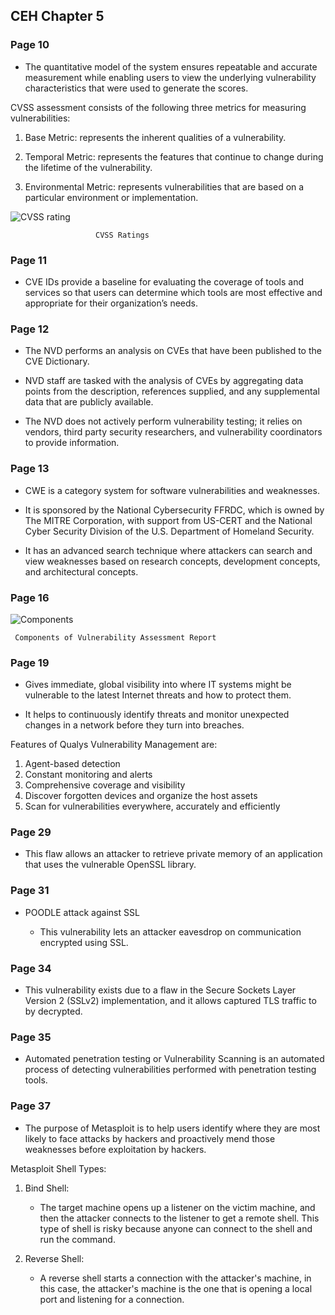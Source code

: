 ## **CEH Chapter 5**

### **Page 10**

* The quantitative model of the system ensures repeatable and accurate measurement while enabling users to view the underlying vulnerability characteristics that were used to generate the scores.

CVSS assessment consists of the following three metrics for measuring vulnerabilities:

1. Base Metric: represents the inherent qualities of a vulnerability. 

2. Temporal Metric: represents the features that continue to change during the lifetime of the vulnerability.

3. Environmental Metric: represents vulnerabilities that are based on a particular environment or implementation.

![CVSS rating](<CVSS ratings.png>)

                       CVSS Ratings


### **Page 11**

* CVE IDs provide a baseline for evaluating the coverage of tools and services so that users can determine which tools are most effective and appropriate for their organization’s needs.


### **Page 12**

* The NVD performs an analysis on CVEs that have been published to the CVE Dictionary. 

* NVD staff are tasked with the analysis of CVEs by aggregating data points from the description, references supplied, and any supplemental data that are publicly available.

* The NVD does not actively perform vulnerability testing; it relies on vendors, third party security researchers, and vulnerability coordinators to provide information. 


### **Page 13**

* CWE is a category system for software vulnerabilities and weaknesses.

* It is sponsored by the National Cybersecurity FFRDC, which is owned by The MITRE Corporation, with support from US-CERT and the National Cyber Security Division of the U.S. Department of Homeland Security.     

* It has an advanced search technique where attackers can search and view weaknesses based on research concepts, development concepts, and architectural concepts.


### **Page 16**

![Components](<Components of vulnerability assessment report.png>)


     Components of Vulnerability Assessment Report


### **Page 19**

* Gives immediate, global visibility into where IT systems might be vulnerable to the latest Internet threats and how to protect them. 

* It helps to continuously identify threats and monitor unexpected changes in a network before they turn into breaches.

Features of Qualys Vulnerability Management are:

1. Agent-based detection
2. Constant monitoring and alerts
3. Comprehensive coverage and visibility
4. Discover forgotten devices and organize the host assets
5. Scan for vulnerabilities everywhere, accurately and efficiently


### **Page 29**

* This flaw allows an attacker to retrieve private memory of an application that uses the vulnerable OpenSSL library.


### **Page 31**

* POODLE attack against SSL
    
    * This vulnerability lets an attacker eavesdrop on communication encrypted using SSL.


### **Page 34**

* This vulnerability exists due to a flaw in the Secure Sockets Layer Version 2 (SSLv2) implementation, and it allows captured TLS traffic to by decrypted.


### **Page 35** 

* Automated penetration testing or Vulnerability Scanning is an automated process of detecting vulnerabilities performed with penetration testing tools.


### **Page 37**

* The purpose of Metasploit is to help users identify where they are most likely to face attacks by hackers and proactively mend those weaknesses before exploitation by hackers. 

Metasploit Shell Types:

1. Bind Shell:  
    
    * The target machine opens up a listener on the victim machine, and then the attacker connects to the listener to get a remote shell. This type of shell is risky because anyone can connect to the shell and run the command.


2. Reverse Shell:

    *  A reverse shell starts a connection with the attacker's machine, in this case, the attacker's machine is the one that is opening a local port and listening for a connection.



 